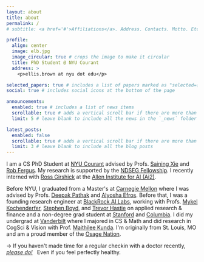 ```yaml
---
layout: about
title: about
permalink: /
# subtitle: <a href='#'>Affiliations</a>. Address. Contacts. Motto. Etc.

profile:
  align: center
  image: elb.jpg
  image_circular: true # crops the image to make it circular
  title: PhD Student @ NYU Courant
  address: >
    <p>ellis.brown at nyu dot edu</p>

selected_papers: true # includes a list of papers marked as "selected={true}"
social: true # includes social icons at the bottom of the page

announcements:
  enabled: true # includes a list of news items
  scrollable: true # adds a vertical scroll bar if there are more than 3 news items
  limit: 5 # leave blank to include all the news in the `_news` folder

latest_posts:
  enabled: false
  scrollable: true # adds a vertical scroll bar if there are more than 3 new posts items
  limit: 3 # leave blank to include all the blog posts
---
```


I am a CS PhD Student at [NYU Courant](https://cs.nyu.edu/) advised by Profs. [Saining Xie](https://www.sainingxie.com/) and [Rob Fergus](https://cs.nyu.edu/~fergus).
My research is supported by the [NDSEG Fellowship](https://www.ndseg.org/).
I recently interned with [Ross Girshick](https://www.rossgirshick.info/) at the [Allen Institute for AI (Ai2)](https://allenai.org/).

Before NYU, I graduated from a Master's at [Carnegie Mellon](https://www.cmu.edu/) where I was advised by Profs. [Deepak Pathak](http://www.cs.cmu.edu/~dpathak/) and [Alyosha Efros](http://www.cs.berkeley.edu/~efros/).
Before that, I was a founding research engineer at [BlackRock AI Labs](http://www.blackrock.com/ai), working with Profs. [Mykel Kochenderfer](http://mykel.kochenderfer.com/), [Stephen Boyd](http://web.stanford.edu/~boyd/), and [Trevor Hastie](https://hastie.su.domains/) on applied research & finance
and a non-degree grad student at [Stanford](https://www.cs.stanford.edu/) and [Columbia](https://www.cs.columbia.edu/).
I did my undergrad at [Vanderbilt](http://www.vanderbilt.edu) where I majored in CS & Math and did research in CogSci & Vision with Prof. [Maithilee Kunda](http://my.vanderbilt.edu/mkunda/).
I'm originally from St. Louis, MO and am a proud member of the [Osage Nation](http://www.osagenation-nsn.gov/).

<!-- I'm originally from St. Louis, MO. -->

&rarr; If you haven't made time for a regular checkin with a doctor recently, _[please do!](/blog/2020/make-time-for-the-doctor/)_ &nbsp; Even if you feel perfectly healthy.
